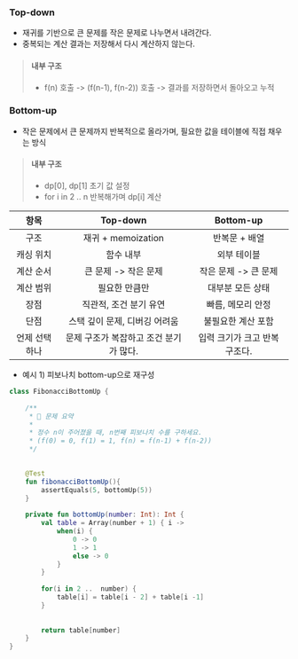 ### Top-down
- 재귀를 기반으로 큰 문제를 작은 문제로 나누면서 내려간다.
- 중복되는 계산 결과는 저장해서 다시 계산하지 않는다.
> #### 내부 구조
> - f(n) 호출 -> (f(n-1), f(n-2)) 호출 -> 결과를 저장하면서 돌아오고 누적
 

### Bottom-up
- 작은 문제에서 큰 문제까지 반복적으로 올라가며, 필요한 값을 테이블에 직접 채우는 방식
> #### 내부 구조
> - dp[0], dp[1] 초기 값 설정
> - for i in 2 .. n 반복해가며 dp[i] 계산

|   항목    |        Top-down        |     Bottom-up     |
| :-----: | :--------------------: | :---------------: |
|   구조    |    재귀 + memoization    |     반복문 + 배열      |
|  캐싱 위치  |         함수 내부          |      외부 테이블       |
|  계산 순서  |     큰 문제 -> 작은 문제      |   작은 문제 -> 큰 문제   |
|  계산 범위  |        필요한 만큼만         |     대부분 모든 상태     |
|   장점    |     직관적, 조건 분기 유연      |    빠름, 메모리 안정     |
|   단점    |   스택 깊이 문제, 디버깅 어려움    |    불필요한 계산 포함     |
| 언제 선택하나 | 문제 구조가 복잡하고 조건 분기가 많다. | 입력 크기가 크고 반복 구조다. |

- 예시 1) 피보나치 bottom-up으로 재구성
```kotlin
class FibonacciBottomUp {  
  
    /**  
     * 📄 문제 요약  
     *  
     * 정수 n이 주어졌을 때, n번째 피보나치 수를 구하세요.  
     * (f(0) = 0, f(1) = 1, f(n) = f(n-1) + f(n-2))     
     */
     

	@Test  
    fun fibonacciBottomUp(){  
        assertEquals(5, bottomUp(5))  
    }  
  
    private fun bottomUp(number: Int): Int {  
        val table = Array(number + 1) { i ->  
            when(i) {  
                0 -> 0  
                1 -> 1  
                else -> 0  
            }  
        }  
  
        for(i in 2 ..  number) {  
            table[i] = table[i - 2] + table[i -1]  
        }  
  
  
        return table[number]  
    }  
}


```